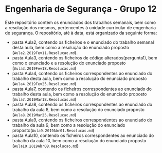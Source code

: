 # Engenharia de Segurança - Grupo 12
Este repositório contém os enunciados dos trabalhos semanais, bem como a resolução dos mesmos, pertencentes à unidade curricular de engenharia de segurança.
O repositório, até à data, está organizado da seguinte forma:
- pasta Aula2, contendo os ficheiros e o enunciado do trabalho semanal desta aula, bem como a resolução do enunciado proposto (`Aula2.2019Fev11.Resolucao.md`).
- pasta Aula3, contendo os ficheiros de código alterados(pergunta1), bem como o enunciado e a resolução do enunciado proposto (`Aula3.2019Fev18.Resolucao.md`)
- pasta Aula4, contendo os ficheiros correspondentes ao enunciado do trabalho desta aula, bem como a resolução do enunciado proposto (`Aula4.2019Fev25.Resolucao.md`)
- pasta Aula7, contendo os ficheiros correspondentes ao enunciado do trabalho desta aula, bem como a resolução do enunciado proposto (`Aula7.2019Mar18.Resolucao.md`)
- pasta Aula8, contendo os ficheiros correspondentes ao enunciado do trabalho da aula 8, bem como a resolução do enunciado proposto (`Aula8.2019Mar25.Resolucao.md`)
- pasta Aula9, contendo os ficheiros correspondentes ao enunciado do trabalho da aula 9, bem como a resolução do enunciado proposto(`Aula9.2019Abr01.Resolucao.md`)
- pasta Aula10, contendo os ficheiros correspondentes ao enunciado do trabalho da aula 10, bem como a resolução do enunciado proposto (`Aula10.2019Abr08.Resolucao.md`)